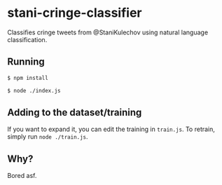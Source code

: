 # stani-cringe-classifier
Classifies cringe tweets from @StaniKulechov using natural language classification. 

## Running
```bash
$ npm install
```

```bash
$ node ./index.js
```

## Adding to the dataset/training
If you want to expand it, you can edit the training in ``train.js``. To retrain, simply run ``node ./train.js``.

## Why?
Bored asf.
